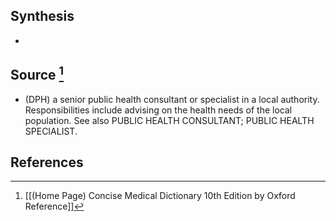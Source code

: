 ## Synthesis
- 
## Source [^1]
- (DPH) a senior public health consultant or specialist in a local authority. Responsibilities include advising on the health needs of the local population. See also PUBLIC HEALTH CONSULTANT; PUBLIC HEALTH SPECIALIST.
## References

[^1]: [[(Home Page) Concise Medical Dictionary 10th Edition by Oxford Reference]]